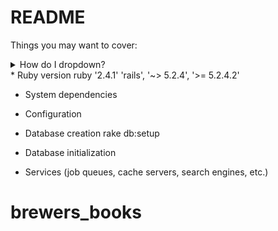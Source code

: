 # README

Things you may want to cover:
<details>
<summary>How do I dropdown?</summary>
<br>
This is how you dropdown.
</details>
* Ruby version
ruby '2.4.1'
'rails', '~> 5.2.4', '>= 5.2.4.2'

* System dependencies

* Configuration

* Database creation
rake db:setup
* Database initialization


* Services (job queues, cache servers, search engines, etc.)

# brewers_books
